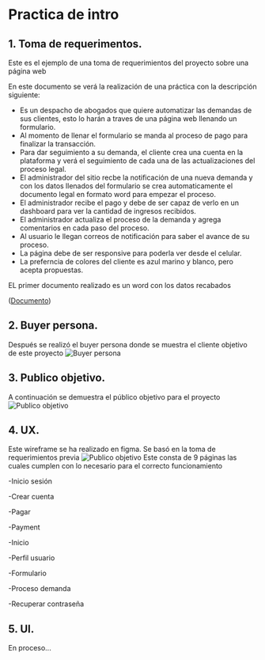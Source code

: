 # Practica de intro
## **1. Toma de requerimentos.**
Este es el ejemplo de una toma de requerimientos del proyecto sobre una página web

En este documento se verá la realización de una práctica con la descripción siguiente:

- Es un despacho de abogados que quiere automatizar las demandas de sus clientes, esto lo harán a traves de una página web llenando un formulario.
- Al momento de llenar el formulario se manda al proceso de pago para finalizar la transacción.
- Para dar seguimiento a su demanda, el cliente crea una cuenta en la plataforma y verá el seguimiento de cada una de las actualizaciones del proceso legal.
- El administrador del sitio recbe la notificación de una nueva demanda y con los datos llenados del formulario se crea automaticamente el documento legal en formato word para empezar el proceso.
- El administrador recibe el pago y debe de ser capaz de verlo en un dashboard para ver la cantidad de ingresos recibidos.
- El administrador actualiza el proceso de la demanda y agrega comentarios en cada paso del proceso.
- Al usuario le llegan correos de notificación para saber el avance de su proceso.
- La página debe de ser responsive para poderla ver desde el celular.
- La preferncia de colores del cliente es azul marino y blanco, pero acepta propuestas.

EL primer documento realizado es un word con los datos recabados

([Documento](https://github.com/Fufinop/Toma_de_requerimientos/blob/d982342c36d4296252087b862e7db43b11fa40c2/01%20-%20archivos/1.-Requerimientos1.doc))

## **2. Buyer persona.**
Después se realizó el buyer persona donde se muestra el cliente objetivo de este proyecto
![Buyer persona](https://github.com/Fufinop/Toma_de_requerimientos/blob/d4986c0139bbaeb9dba29c8d922346b46d56d979/01%20-%20archivos/Buyer%20Persona%20.png)

## **3. Publico objetivo.**
A continuación se demuestra el público objetivo para el proyecto
![Publico objetivo](https://github.com/Fufinop/Toma_de_requerimientos/blob/fe1be0383f02000673a98d865579733457f9bf21/01%20-%20archivos/publico_objetivo.png)
## **4. UX.**
Este wireframe se ha realizado en figma. Se basó en la toma de requerimientos previa
![Publico objetivo](https://github.com/Fufinop/Toma_de_requerimientos/blob/c7c1733382a3eee9c4288b7e1af737a0062e088a/01%20-%20archivos/Ux.png)
Este consta de 9 páginas las cuales cumplen con lo necesario para el correcto funcionamiento

-Inicio sesión

-Crear cuenta

-Pagar

-Payment

-Inicio

-Perfil usuario

-Formulario

-Proceso demanda

-Recuperar contraseña

## **5. UI.**
En proceso...
